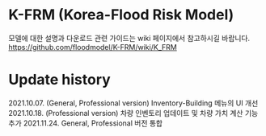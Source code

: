 # K-FRM (Korea-Flood Risk Model)
모델에 대한 설명과 다운로드 관련 가이드는 wiki 페이지에서 참고하시길 바랍니다. <br/>
https://github.com/floodmodel/K-FRM/wiki/K_FRM

# Update history
2021.10.07. (General, Professional version) Inventory-Building 메뉴의 UI 개선
2021.10.18. (Professional version) 차량 인벤토리 업데이트 및 차량 가치 계산 기능 추가
2021.11.24. General, Professional 버전 통합
